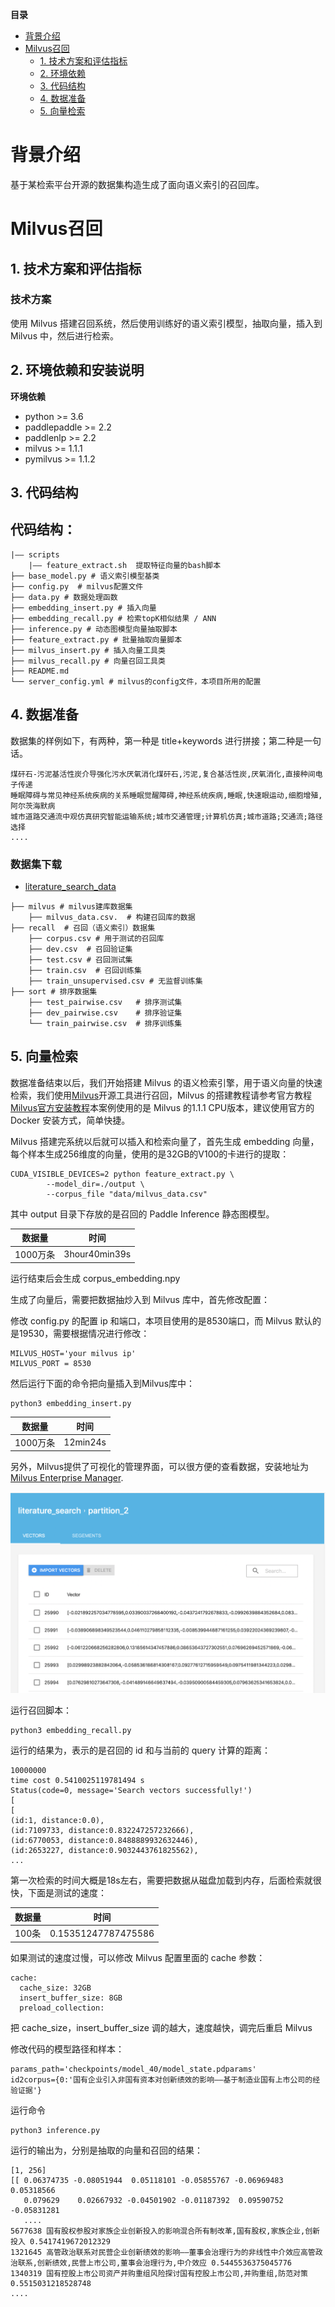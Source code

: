  **目录**

* [背景介绍](#背景介绍)
* [Milvus召回](#Milvus召回)
    * [1. 技术方案和评估指标](#技术方案)
    * [2. 环境依赖](#环境依赖)  
    * [3. 代码结构](#代码结构)
    * [4. 数据准备](#数据准备)
    * [5. 向量检索](#向量检索)


<a name="背景介绍"></a>

# 背景介绍

基于某检索平台开源的数据集构造生成了面向语义索引的召回库。

<a name="Milvus召回"></a>

# Milvus召回

<a name="技术方案"></a>

## 1. 技术方案和评估指标

### 技术方案

使用 Milvus 搭建召回系统，然后使用训练好的语义索引模型，抽取向量，插入到 Milvus 中，然后进行检索。

<a name="环境依赖"></a>

## 2. 环境依赖和安装说明

**环境依赖**
* python >= 3.6
* paddlepaddle >= 2.2
* paddlenlp >= 2.2
* milvus >= 1.1.1
* pymilvus >= 1.1.2

<a name="代码结构"></a>

## 3. 代码结构

## 代码结构：

```
|—— scripts
    |—— feature_extract.sh  提取特征向量的bash脚本
├── base_model.py # 语义索引模型基类
├── config.py  # milvus配置文件
├── data.py # 数据处理函数
├── embedding_insert.py # 插入向量
├── embedding_recall.py # 检索topK相似结果 / ANN
├── inference.py # 动态图模型向量抽取脚本
├── feature_extract.py # 批量抽取向量脚本
├── milvus_insert.py # 插入向量工具类
├── milvus_recall.py # 向量召回工具类
├── README.md
└── server_config.yml # milvus的config文件，本项目所用的配置
```
<a name="数据准备"></a>

## 4. 数据准备

数据集的样例如下，有两种，第一种是 title+keywords 进行拼接；第二种是一句话。

```
煤矸石-污泥基活性炭介导强化污水厌氧消化煤矸石,污泥,复合基活性炭,厌氧消化,直接种间电子传递
睡眠障碍与常见神经系统疾病的关系睡眠觉醒障碍,神经系统疾病,睡眠,快速眼运动,细胞增殖,阿尔茨海默病
城市道路交通流中观仿真研究智能运输系统;城市交通管理;计算机仿真;城市道路;交通流;路径选择
....
```

### 数据集下载


- [literature_search_data](https://bj.bcebos.com/v1/paddlenlp/data/literature_search_data.zip)

```
├── milvus # milvus建库数据集
    ├── milvus_data.csv.  # 构建召回库的数据
├── recall  # 召回（语义索引）数据集
    ├── corpus.csv # 用于测试的召回库
    ├── dev.csv  # 召回验证集
    ├── test.csv # 召回测试集
    ├── train.csv  # 召回训练集
    ├── train_unsupervised.csv # 无监督训练集
├── sort # 排序数据集
    ├── test_pairwise.csv   # 排序测试集
    ├── dev_pairwise.csv    # 排序验证集
    └── train_pairwise.csv  # 排序训练集

```

<a name="向量检索"></a>

## 5. 向量检索


数据准备结束以后，我们开始搭建 Milvus 的语义检索引擎，用于语义向量的快速检索，我们使用[Milvus](https://milvus.io/)开源工具进行召回，Milvus 的搭建教程请参考官方教程  [Milvus官方安装教程](https://milvus.io/cn/docs/v1.1.1/milvus_docker-cpu.md)本案例使用的是 Milvus 的1.1.1 CPU版本，建议使用官方的 Docker 安装方式，简单快捷。

Milvus 搭建完系统以后就可以插入和检索向量了，首先生成 embedding 向量，每个样本生成256维度的向量，使用的是32GB的V100的卡进行的提取：

```
CUDA_VISIBLE_DEVICES=2 python feature_extract.py \
        --model_dir=./output \
        --corpus_file "data/milvus_data.csv" 
```
其中 output 目录下存放的是召回的 Paddle Inference 静态图模型。

|  数据量 |  时间 |
| ------------ | ------------ |
|1000万条|3hour40min39s|

运行结束后会生成 corpus_embedding.npy

生成了向量后，需要把数据抽炒入到 Milvus 库中，首先修改配置：

修改 config.py 的配置 ip 和端口，本项目使用的是8530端口，而 Milvus 默认的是19530，需要根据情况进行修改：

```
MILVUS_HOST='your milvus ip'
MILVUS_PORT = 8530
```

然后运行下面的命令把向量插入到Milvus库中：

```
python3 embedding_insert.py
```


|  数据量 |  时间 |
| ------------ | ------------ |
|1000万条|12min24s|

另外，Milvus提供了可视化的管理界面，可以很方便的查看数据，安装地址为[Milvus Enterprise Manager](https://zilliz.com/products/em).

![](../../img/mem.png)


运行召回脚本：

```
python3 embedding_recall.py

```
运行的结果为，表示的是召回的 id 和与当前的 query 计算的距离：

```
10000000
time cost 0.5410025119781494 s
Status(code=0, message='Search vectors successfully!')
[
[
(id:1, distance:0.0),
(id:7109733, distance:0.832247257232666),
(id:6770053, distance:0.8488889932632446),
(id:2653227, distance:0.9032443761825562),
...
```

第一次检索的时间大概是18s左右，需要把数据从磁盘加载到内存，后面检索就很快，下面是测试的速度：

|  数据量 |  时间 |
| ------------ | ------------ |
|100条|0.15351247787475586|

如果测试的速度过慢，可以修改 Milvus 配置里面的 cache 参数：

```
cache:
  cache_size: 32GB
  insert_buffer_size: 8GB
  preload_collection:

```
把 cache_size，insert_buffer_size 调的越大，速度越快，调完后重启 Milvus


修改代码的模型路径和样本：

```
params_path='checkpoints/model_40/model_state.pdparams'
id2corpus={0:'国有企业引入非国有资本对创新绩效的影响——基于制造业国有上市公司的经验证据'}
```

运行命令

```
python3 inference.py

```
运行的输出为，分别是抽取的向量和召回的结果：

```
[1, 256]
[[ 0.06374735 -0.08051944  0.05118101 -0.05855767 -0.06969483  0.05318566
   0.079629    0.02667932 -0.04501902 -0.01187392  0.09590752 -0.05831281
   ....
5677638 国有股权参股对家族企业创新投入的影响混合所有制改革,国有股权,家族企业,创新投入 0.5417419672012329
1321645 高管政治联系对民营企业创新绩效的影响——董事会治理行为的非线性中介效应高管政治联系,创新绩效,民营上市公司,董事会治理行为,中介效应 0.5445536375045776
1340319 国有控股上市公司资产并购重组风险探讨国有控股上市公司,并购重组,防范对策 0.5515031218528748
....
```
